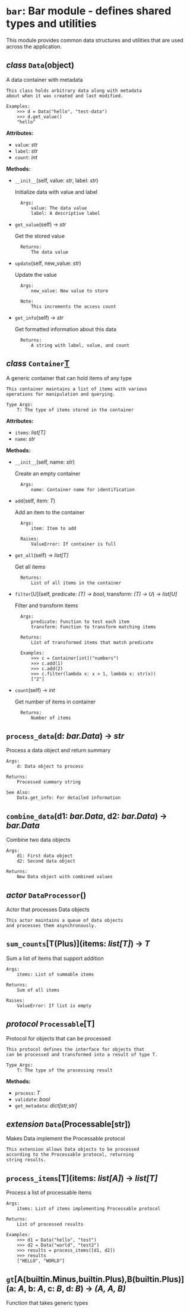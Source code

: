 # `bar`: Bar module - defines shared types and utilities

This module provides common data structures and utilities
that are used across the application.



## *class* `Data`(object)

A data container with metadata
    
    This class holds arbitrary data along with metadata
    about when it was created and last modified.
    
    Examples:
        >>> d = Data("hello", "test-data")
        >>> d.get_value()
        "hello"
    

**Attributes:**

- `value`: *str*
- `label`: *str*
- `count`: *int*

**Methods:**

- `__init__`(self, value: *str*, label: *str*)

  Initialize data with value and label
        
        Args:
            value: The data value
            label: A descriptive label
        
- `get_value`(self) → *str*

  Get the stored value
        
        Returns:
            The data value
        
- `update`(self, new_value: *str*)

  Update the value
        
        Args:
            new_value: New value to store
            
        Note:
            This increments the access count
        
- `get_info`(self) → *str*

  Get formatted information about this data
        
        Returns:
            A string with label, value, and count
        


## *class* `Container`[T](object)

A generic container that can hold items of any type
    
    This container maintains a list of items with various
    operations for manipulation and querying.
    
    Type Args:
        T: The type of items stored in the container
    

**Attributes:**

- `items`: *list[T]*
- `name`: *str*

**Methods:**

- `__init__`(self, name: *str*)

  Create an empty container
        
        Args:
            name: Container name for identification
        
- `add`(self, item: *T*)

  Add an item to the container
        
        Args:
            item: Item to add
            
        Raises:
            ValueError: If container is full
        
- `get_all`(self) → *list[T]*

  Get all items
        
        Returns:
            List of all items in the container
        
- `filter`[U](self, predicate: *(T) -> bool*, transform: *(T) -> U*) → *list[U]*

  Filter and transform items
        
        Args:
            predicate: Function to test each item
            transform: Function to transform matching items
            
        Returns:
            List of transformed items that match predicate
            
        Examples:
            >>> c = Container[int]("numbers")
            >>> c.add(1)
            >>> c.add(2)
            >>> c.filter(lambda x: x > 1, lambda x: str(x))
            ["2"]
        
- `count`(self) → *int*

  Get number of items in container
        
        Returns:
            Number of items
        


## `process_data`(d: *bar.Data*) → *str*

Process a data object and return summary
    
    Args:
        d: Data object to process
        
    Returns:
        Processed summary string
        
    See Also:
        Data.get_info: For detailed information
    


## `combine_data`(d1: *bar.Data*, d2: *bar.Data*) → *bar.Data*

Combine two data objects
    
    Args:
        d1: First data object
        d2: Second data object
        
    Returns:
        New Data object with combined values
    


## *actor* `DataProcessor`()

Actor that processes Data objects
    
    This actor maintains a queue of data objects
    and processes them asynchronously.
    


## `sum_counts`[T(Plus)](items: *list[T]*) → *T*

Sum a list of items that support addition
    
    Args:
        items: List of summable items
        
    Returns:
        Sum of all items
        
    Raises:
        ValueError: If list is empty
    


## *protocol* `Processable`[T]

Protocol for objects that can be processed
    
    This protocol defines the interface for objects that
    can be processed and transformed into a result of type T.
    
    Type Args:
        T: The type of the processing result
    

**Methods:**

- `process`: *T*
- `validate`: *bool*
- `get_metadata`: *dict[str,str]*


## *extension* `Data`(Processable[str])

Makes Data implement the Processable protocol
    
    This extension allows Data objects to be processed
    according to the Processable protocol, returning
    string results.
    


## `process_items`[T](items: *list[A]*) → *list[T]*

Process a list of processable items
    
    Args:
        items: List of items implementing Processable protocol
        
    Returns:
        List of processed results
        
    Examples:
        >>> d1 = Data("hello", "test")
        >>> d2 = Data("world", "test2")
        >>> results = process_items([d1, d2])
        >>> results
        ["HELLO", "WORLD"]
    


## `gt`[A(__builtin__.Minus,__builtin__.Plus),B(__builtin__.Plus)](a: *A*, b: *A*, c: *B*, d: *B*) → *(A, A, B)*

Function that takes generic types